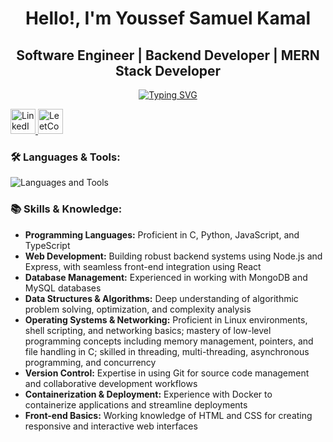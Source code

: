 <h1 align="center">Hello!, I'm Youssef Samuel Kamal</h1>

<h2 align="center"> Software Engineer | Backend Developer | MERN Stack Developer</h2>

<p align="center">
  <!-- Typing SVG -->
  <a href="https://www.linkedin.com/in/youssef-samuel-149909220/">
    <img src="https://readme-typing-svg.herokuapp.com/?lines=Passionate+Backend+Developer;MERN+Stack+Developer&font=Bold+Code&center=true&height=55&color=30D050&pause=1750&size=20" alt="Typing SVG" />
  </a>
</p>

<p align="left">
  <a href="https://www.linkedin.com/in/youssef-samuel-149909220/">
    <img src="https://img.shields.io/badge/LinkedIn-0060A0?style=for-the-badge&logo=linkedin&logoColor=white" height="40" alt="LinkedIn"/>
  </a>
  <a href="https://leetcode.com/u/YouSam84/">
    <img src="https://img.shields.io/badge/LeetCode-FFA116?style=for-the-badge&logo=leetcode&logoColor=white" height="40" alt="LeetCode"/>
  </a>
</p>

<h3 align="left">🛠️ Languages & Tools:</h3>
<p align="left">
  <img src="https://skillicons.dev/icons?i=html,css,ts,nodejs,express,react,mongodb,python,c,cpp,git,linux,docker" alt="Languages and Tools"/>
</p>

<h3 align="left">📚 Skills & Knowledge:</h3>
<ul>
  <li><strong>Programming Languages:</strong> Proficient in C, Python, JavaScript, and TypeScript</li>
  <li><strong>Web Development:</strong> Building robust backend systems using Node.js and Express, with seamless front-end integration using React</li>
  <li><strong>Database Management:</strong> Experienced in working with MongoDB and MySQL databases</li>
  <li><strong>Data Structures & Algorithms:</strong> Deep understanding of algorithmic problem solving, optimization, and complexity analysis</li>
 <li><strong>Operating Systems & Networking:</strong> Proficient in Linux environments, shell scripting, and networking basics; mastery of low-level programming concepts including memory management, pointers, and file handling in C; skilled in threading, multi-threading, asynchronous programming, and concurrency</li>
  <li><strong>Version Control:</strong> Expertise in using Git for source code management and collaborative development workflows</li>
  <li><strong>Containerization & Deployment:</strong> Experience with Docker to containerize applications and streamline deployments</li>
  <li><strong>Front-end Basics:</strong> Working knowledge of HTML and CSS for creating responsive and interactive web interfaces</li>
</ul>

